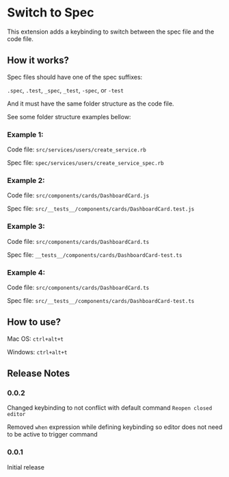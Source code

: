 # Switch to Spec

This extension adds a keybinding to switch between the spec file and the code file.

## How it works?

Spec files should have one of the spec suffixes:

`.spec`, `.test`, `_spec`, `_test`, `-spec`, or `-test`

And it must have the same folder structure as the code file.

See some folder structure examples bellow:

### Example 1:

Code file: `src/services/users/create_service.rb`

Spec file: `spec/services/users/create_service_spec.rb`

### Example 2:

Code file: `src/components/cards/DashboardCard.js`

Spec file: `src/__tests__/components/cards/DashboardCard.test.js`

### Example 3:

Code file: `src/components/cards/DashboardCard.ts`

Spec file: `__tests__/components/cards/DashboardCard-test.ts`

### Example 4:

Code file: `src/components/cards/DashboardCard.ts`

Spec file: `src/__tests__/components/cards/DashboardCard-test.ts`

## How to use?

Mac OS: `ctrl+alt+t`

Windows: `ctrl+alt+t`

## Release Notes

### 0.0.2

Changed keybinding to not conflict with default command `Reopen closed editor`

Removed `when` expression while defining keybinding so editor does not need to be active to trigger
command

### 0.0.1

Initial release
